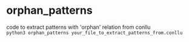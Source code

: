 # orphan_patterns
code to extract patterns with 'orphan' relation from conllu
<code>
  python3 orphan_patterns your_file_to_extract_patterns_from.conllu
</code>
